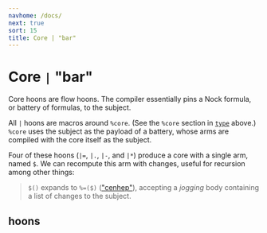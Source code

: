 ```yaml
---
navhome: /docs/
next: true
sort: 15
title: Core | "bar"
---
```


# Core `|` "bar"

Core hoons are flow hoons. The compiler essentially pins a Nock
formula, or battery of formulas, to the subject.

All `|` hoons are macros around `%core`. (See the `%core`
section in [`type`](../../basic#-core-p-type-q-map-term-type) above.)
`%core` uses the subject as the payload of a battery, whose arms are
compiled with the core itself as the subject.

Four of these hoons (`|=`, `|.`, `|-`, and `|*`) produce a
core with a single arm, named `$`. We can recompute this arm 
with changes, useful for recursion among other things: 

> `$()` expands to `%=($)` (["cenhep"](../cen/hep)), accepting 
> a *jogging* body containing a list of changes to the subject.

## hoons

<list dataPreview="true" className="runes"></list>
